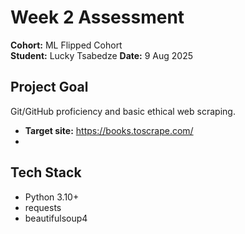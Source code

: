 # Week 2 Assessment

**Cohort:** ML Flipped Cohort  
**Student:** Lucky Tsabedze
**Date:** 9 Aug 2025

## Project Goal
Git/GitHub proficiency and basic ethical web scraping. 

- **Target site:** https://books.toscrape.com/
- 
## Tech Stack
- Python 3.10+
- requests
- beautifulsoup4
